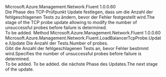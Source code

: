 <Type Name="IWithNumberOfProbes" FullName="Microsoft.Azure.Management.Network.Fluent.LoadBalancerTcpProbe.Update.IWithNumberOfProbes">
  <TypeSignature Language="C#" Value="public interface IWithNumberOfProbes" />
  <TypeSignature Language="ILAsm" Value=".class public interface auto ansi abstract IWithNumberOfProbes" />
  <TypeSignature Language="DocId" Value="T:Microsoft.Azure.Management.Network.Fluent.LoadBalancerTcpProbe.Update.IWithNumberOfProbes" />
  <TypeSignature Language="VB.NET" Value="Public Interface IWithNumberOfProbes" />
  <TypeSignature Language="F#" Value="type IWithNumberOfProbes = interface" />
  <AssemblyInfo>
    <AssemblyName>Microsoft.Azure.Management.Network.Fluent</AssemblyName>
    <AssemblyVersion>1.0.0.60</AssemblyVersion>
  </AssemblyInfo>
  <Interfaces />
  <Docs>
    <summary>
            <span data-ttu-id="27d98-101">Die Phase des TCP-Prüfpunkt Update festlegen, dass um die Anzahl der fehlgeschlagenen Tests zu ändern, bevor der Fehler festgestellt wird.</span><span class="sxs-lookup"><span data-stu-id="27d98-101">The stage of the TCP probe update allowing to modify the number of unsuccessful probes before failure is determined.</span></span>
            </summary>
    <remarks>To be added.</remarks>
  </Docs>
  <Members>
    <Member MemberName="WithNumberOfProbes">
      <MemberSignature Language="C#" Value="public Microsoft.Azure.Management.Network.Fluent.LoadBalancerTcpProbe.Update.IUpdate WithNumberOfProbes (int probes);" />
      <MemberSignature Language="ILAsm" Value=".method public hidebysig newslot virtual instance class Microsoft.Azure.Management.Network.Fluent.LoadBalancerTcpProbe.Update.IUpdate WithNumberOfProbes(int32 probes) cil managed" />
      <MemberSignature Language="DocId" Value="M:Microsoft.Azure.Management.Network.Fluent.LoadBalancerTcpProbe.Update.IWithNumberOfProbes.WithNumberOfProbes(System.Int32)" />
      <MemberSignature Language="VB.NET" Value="Public Function WithNumberOfProbes (probes As Integer) As IUpdate" />
      <MemberSignature Language="F#" Value="abstract member WithNumberOfProbes : int -&gt; Microsoft.Azure.Management.Network.Fluent.LoadBalancerTcpProbe.Update.IUpdate" Usage="iWithNumberOfProbes.WithNumberOfProbes probes" />
      <MemberType>Method</MemberType>
      <AssemblyInfo>
        <AssemblyName>Microsoft.Azure.Management.Network.Fluent</AssemblyName>
        <AssemblyVersion>1.0.0.60</AssemblyVersion>
      </AssemblyInfo>
      <ReturnValue>
        <ReturnType>Microsoft.Azure.Management.Network.Fluent.LoadBalancerTcpProbe.Update.IUpdate</ReturnType>
      </ReturnValue>
      <Parameters>
        <Parameter Name="probes" Type="System.Int32" />
      </Parameters>
      <Docs>
        <param name="probes"><span data-ttu-id="27d98-102">Die Anzahl der Tests.</span><span class="sxs-lookup"><span data-stu-id="27d98-102">Number of probes.</span></span></param>
        <summary>
            <span data-ttu-id="27d98-103">Gibt die Anzahl der fehlgeschlagenen Tests an, bevor Fehler bestimmt wird.</span><span class="sxs-lookup"><span data-stu-id="27d98-103">Specifies the number of unsuccessful probes before failure is determined.</span></span>
            </summary>
        <returns>To be added.</returns>
        <remarks>To be added.</remarks>
        <return><span data-ttu-id="27d98-104">die nächste Phase des Updates.</span><span class="sxs-lookup"><span data-stu-id="27d98-104">The next stage of the update.</span></span></return>
      </Docs>
    </Member>
  </Members>
</Type>